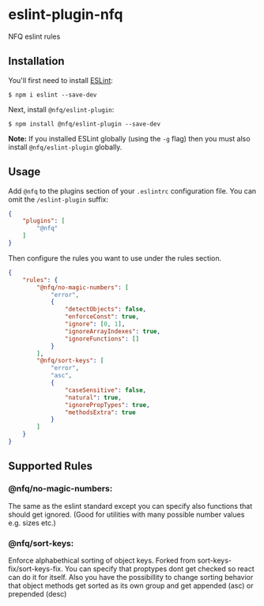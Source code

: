 # eslint-plugin-nfq

NFQ eslint rules

## Installation

You'll first need to install [ESLint](http://eslint.org):

```
$ npm i eslint --save-dev
```

Next, install `@nfq/eslint-plugin`:

```
$ npm install @nfq/eslint-plugin --save-dev
```

**Note:** If you installed ESLint globally (using the `-g` flag) then you must also install `@nfq/eslint-plugin` globally.

## Usage

Add `@nfq` to the plugins section of your `.eslintrc` configuration file. You can omit the `/eslint-plugin` suffix:

```json
{
    "plugins": [
        "@nfq"
    ]
}
```


Then configure the rules you want to use under the rules section.

```json
{
    "rules": {
        "@nfq/no-magic-numbers": [
            "error",
            {
                "detectObjects": false,
                "enforceConst": true,
                "ignore": [0, 1],
                "ignoreArrayIndexes": true,
                "ignoreFunctions": []
            }
        ],
        "@nfq/sort-keys": [
            "error",
            "asc",
            {
                "caseSensitive": false,
                "natural": true,
                "ignorePropTypes": true,
                "methodsExtra": true
            }
        ]
    }
}
```

## Supported Rules

### @nfq/no-magic-numbers:

The same as the eslint standard except you can specify also functions that should get ignored. (Good for utilities with many possible number values e.g. sizes etc.)


### @nfq/sort-keys:

Enforce alphabethical sorting of object keys. Forked from sort-keys-fix/sort-keys-fix. You can specify that proptypes dont get checked so react can do it for itself. Also you have the possibillity to change sorting behavior that object methods get sorted as its own group and get appended (asc) or prepended (desc)




